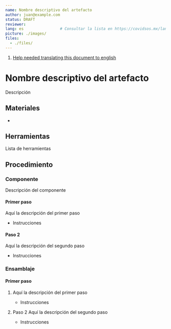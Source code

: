 ```yaml
---
name: Nombre descriptivo del artefacto
author: juan@example.com
status: DRAFT
reviewer: 
lang: es                # Consultar la lista en https://covidsos.mx/lang
picture: ./images/
files:
  - ./files/
---
```


1. [Help needed translating this document to english](./sos/template-in-english)

# Nombre descriptivo del artefacto

Descripción

## Materiales

- 

## Herramientas

Lista de herramientas

## Procedimiento

### Componente

Descripción del componente

#### Primer paso

Aquí la descripción del primer paso

- Instrucciones

#### Paso 2

Aquí la descripción del segundo paso

- Instrucciones



### Ensamblaje

#### Primer paso

1. Aquí la descripción del primer paso

    - Instrucciones

2. Paso 2 Aquí la descripción del segundo paso

    - Instrucciones

